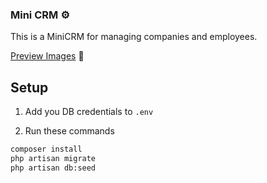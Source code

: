 ### Mini CRM ⚙️

This is a MiniCRM for managing companies and employees.

[Preview Images](123) 🎇

## Setup

1. Add you DB credentials to `.env`

2. Run these commands

```bash
composer install
php artisan migrate
php artisan db:seed
```
